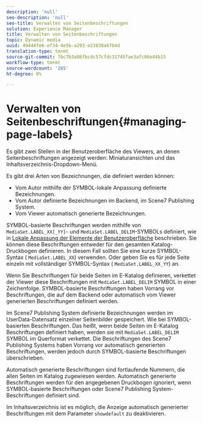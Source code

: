 ```yaml
---
description: 'null'
seo-description: 'null'
seo-title: Verwalten von Seitenbeschriftungen
solution: Experience Manager
title: Verwalten von Seitenbeschriftungen
topic: Dynamic media
uuid: 49444fe6-ef34-4e5b-a293-e23830a67b4d
translation-type: tm+mt
source-git-commit: 7bc7b3a86fbcdc57cfdc31745fae3afc06e44b15
workflow-type: tm+mt
source-wordcount: '265'
ht-degree: 0%

---
```



# Verwalten von Seitenbeschriftungen{#managing-page-labels}

Es gibt zwei Stellen in der Benutzeroberfläche des Viewers, an denen Seitenbeschriftungen angezeigt werden: Miniaturansichten und das Inhaltsverzeichnis-Dropdown-Menü.

Es gibt drei Arten von Bezeichnungen, die definiert werden können:

* Vom Autor mithilfe der SYMBOL-lokale Anpassung definierte Bezeichnungen.
* Vom Autor definierte Bezeichnungen im Backend, im Scene7 Publishing System.
* Vom Viewer automatisch generierte Bezeichnungen.

SYMBOL-basierte Beschriftungen werden mithilfe von `MediaSet.LABEL_XX[_YY]`- und `MediaSet.LABEL_DELIM`-SYMBOLs definiert, wie in [Lokale Anpassung der Elemente der Benutzeroberfläche](../../c-html5-s7-aem-asset-viewers/c-html5-20-ecatalog-viewer-about/c-html5-20-ecatalog-viewer-localization.md#concept-cbfc39344c494eb7b9f6a272cff0cc74) beschrieben. Sie können diese Beschriftungen entweder für den gesamten Katalog-Druckbogen definieren. In diesem Fall sollten Sie eine kurze SYMBOL-Syntax ( `MediaSet.LABEL_XX`) verwenden. Oder geben Sie es für jede Seite einzeln mit vollständiger SYMBOL-Syntax ( `MediaSet.LABEL_XX_YY`) an.

Wenn Sie Beschriftungen für beide Seiten im E-Katalog definieren, verkettet der Viewer diese Beschriftungen mit `MediaSet.LABEL_DELIM` SYMBOL in einer Zeichenfolge. SYMBOL-basierte Beschriftungen haben Vorrang vor Beschriftungen, die auf dem Backend oder automatisch vom Viewer generierten Beschriftungen definiert werden.

Im Scene7 Publishing System definierte Bezeichnungen werden im UserData-Datensatz einzelner Seitenbilder gespeichert. Wie bei SYMBOL-basierten Beschriftungen. Das heißt, wenn beide Seiten im E-Katalog Beschriftungen definiert haben, werden sie mit `MediaSet.LABEL_DELIM` SYMBOL im Querformat verkettet. Die Beschriftungen des Scene7 Publishing Systems haben Vorrang vor automatisch generierten Beschriftungen, werden jedoch durch SYMBOL-basierte Beschriftungen überschrieben.

Automatisch generierte Beschriftungen sind fortlaufende Nummern, die allen Seiten im Katalog zugewiesen werden. Automatisch generierte Beschriftungen werden für den angegebenen Druckbogen ignoriert, wenn SYMBOL-basierte Beschriftungen oder Scene7 Publishing System-Beschriftungen definiert sind.

Im Inhaltsverzeichnis ist es möglich, die Anzeige automatisch generierter Beschriftungen mit dem Parameter `showdefault` zu deaktivieren.
